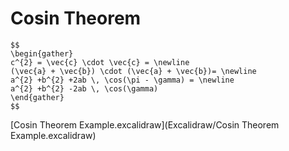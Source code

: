 # Cosin Theorem
```ad-def
$$
\begin{gather}
c^{2} = \vec{c} \cdot \vec{c} = \newline
(\vec{a} + \vec{b}) \cdot (\vec{a} + \vec{b})= \newline
a^{2} +b^{2} +2ab \, \cos(\pi - \gamma) = \newline
a^{2} +b^{2} -2ab \, \cos(\gamma)
\end{gather}
$$
```

[Cosin Theorem Example.excalidraw](Excalidraw/Cosin Theorem Example.excalidraw)